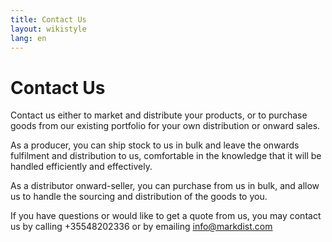 ```yaml
---
title: Contact Us
layout: wikistyle
lang: en
---
```


Contact Us
==========

Contact us either to market and distribute your products, or to purchase goods from our existing portfolio for your own distribution or onward sales.

As a producer, you can ship stock to us in bulk and leave the onwards fulfilment and distribution to us, comfortable in the knowledge that it will be handled efficiently and effectively.

As a distributor onward-seller, you can purchase from us in bulk, and allow us to handle the sourcing and distribution of the goods to you.

If you have questions or would like to get a quote from us, you may
contact us by calling +35548202336 or by emailing
[info@markdist.com](mailto:info@markdist.com)

